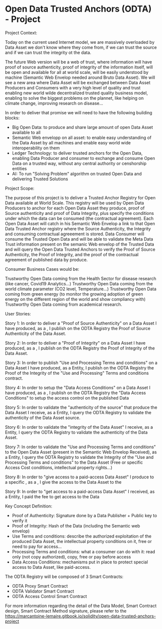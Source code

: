 # Open Data Trusted Anchors (ODTA) - Project

Project Context:

Today on the current used Internet model, we are massively overloaded by Data Asset we don't know where they come from, if we can trust the source and if we can trust the integrity ot the data.

The future Web version will be a web of trust, where information will have proof of source authenticity, proof of integrity of the information itself, will be open and available for all at world scale, will be easily understood by machine (Semantic Web Envelop needed around Bruto Data Asset). We will see a new area where Data Asset will be exchanged between Data Asset Producers and Consumers with a very high level of quality and trust enabling new world wilde decentralized trusted quality business model, enabling to solve the biggest problems on the plannet, like helping on climate change, improving research on disease...

In order to deliver that promise we will need to have the following building blocks:
- Big Open Data: to produce and share large amount of open Data Asset available to all
- Semantic Web envelopp on all asset: to enable easy understanding of the Data Asset by all machines and enable easy world wide interoperability on them
- Ledger Technology: to deliver trusted anchors for the Open Data, enabling Data Producer and consumer to exchange and consume Open Data on a trusted way, without any central authority or censhorship entities
- AI: To run "Solving Problem" algorithm on trusted Open Data and delivering Trusted Solutions

Project Scope:

The purpose of this project is to deliver a Trusted Anchor Registry for Open Data available at World Scale.
This registry will be used by Open Data Producers to anchor for each Open Data Asset they produce, proof of Source authenticity and proof of Data Integrity, plus specify the conditions under which the data can be consumed (the contractual agreement). Each Open Data Asset will catch in his Semantic Web Envelop a link to that Open Data Trusted Anchor registry where the Source Authenticity, the Integrity and consuming contractual agreeement is stored. Data Consumer will consume the Trusted Open Data and will be able to validate the Meta Data Trust information present on the semanic Web envelop of the Trusted Data and will query the Open Data Trusted Anchors to verify the Proof of Source Authenticity, the Proof of Integrity, and the proof of the contractual agreement of published data by produce.


Consumer Business Cases would be:

Trustworthy Open Data coming from the Health Sector for disease research (like cancer, Covid19 Analytics...)
Trustworthy Open Data coming from the world climate parameter (CO2 level, Temperature...)
Trustworthy Open Data coming from green energy (to monitor the growing adoption of green energy on the different region of the world and show compliancy with)
Trustworthy Open Data coming from academical research.

User Stories:

Story 1: In order to deliver a "Proof of Source Authenticity" on a Data Asset I have produced, as a <Data Producer Entity>, I publish on the ODTA Registry the Proof of Source Authenticity of the Data Asset.

Story 2: In order to deliver a "Proof of Integrity" on a Data Asset I have produced, as a <Data Producer entity>, I publish on the ODTA Registry the Proof of Integrity of the Data Asset.

Story 3: In order to publish "Use and Processing Terms and conditions" on a Data Asset I have produced, as a <Data Producer> Entity, I publish on the ODTA Registry the Proof of the Integrity of the "Use and Processing" Terms and conditions contract.

Story 4: In order to setup the "Data Access Conditions" on a Data Asset I have produced, as a <Data Producer>, I publish on the ODTA Registry the "Data Access Conditions" to setup the access control on the published Data

Story 5: In order to validate the "authenticity of the source" that produce the Data Asset I receive, as a <Data Consumer> Entity, I query the ODTA Registry to validate the authenticity of the Data Asset source.

Story 6: In order to validate the "integrity of the Data Asset" I receive, as a <Data Consumer> Entity, I query the ODTA Registry to validate the authenticity of the Data Asset.

Story 7: In order to validate the "Use and Processing Terms and conditions" to the Open Data Asset (present in the Semantic Web Envelop Received), as a <Data Consumer> Entity, I query the ODTA Registry to validate the Integrity of the "Use and Processing Terms and conditions" to the Data Asset (Free or specific Access Cost conditions, intellectual property rights...)

Story 8: In order to "give access to a paid-access Data Asset" I produce to a specific <Data Consumer>, as a <Data Producer Entity>, I give the access to the Data Asset to the <Data Consumer>

Story 9: In order to "get access to a paid-access Data Asset" I received, as a <Data Consumer> Entity, I paid the fee to get access to the Data


Key Concept Definition:

- Proof of Authenticity: Signature done by a Data Publisher + Public key to verify it
- Proof of Integrity: Hash of the Data (including the Semantic web envelop)
- Use Terms and conditions: describe the authorized exploitation of the produced Data Asset, the intellectual property conditions on it, free or need to pay for access...
- Processing Terms and conditions: what a consumer can do with it: read only (not copy authorized), copy, free or pay before access
- Data Access Conditions: mechanisms put in place to protect special access to Data Asset, like paid-access.

The ODTA Registry will be composed of 3 Smart Contracts:
- ODTA Proxy Smart Contract
- ODTA Validator Smart Contract
- ODTA Access Control Smart Contract

For more information regarding the detail of the Data Model, Smart Contract design, Smart Contract Method signature, please refer to the https://marcantoine-lemaire.gitbook.io/solidity/open-data-trusted-anchors-project 